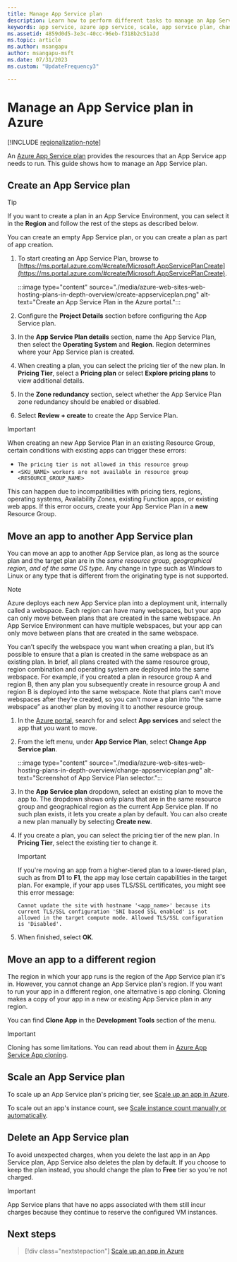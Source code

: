 ```yaml
---
title: Manage App Service plan
description: Learn how to perform different tasks to manage an App Service plan, such as create, move, scale, and delete.
keywords: app service, azure app service, scale, app service plan, change, create, manage, management
ms.assetid: 4859d0d5-3e3c-40cc-96eb-f318b2c51a3d
ms.topic: article
ms.author: msangapu
author: msangapu-msft
ms.date: 07/31/2023
ms.custom: "UpdateFrequency3"

---
```

# Manage an App Service plan in Azure

[!INCLUDE [regionalization-note](./includes/regionalization-note.md)]

An [Azure App Service plan](overview-hosting-plans.md) provides the resources that an App Service app needs to run. This guide shows how to manage an App Service plan.

## Create an App Service plan

> [!TIP]
> If you want to create a plan in an App Service Environment, you can select it in the **Region** and follow the rest of the steps as described below.

You can create an empty App Service plan, or you can create a plan as part of app creation.

1. To start creating an App Service Plan, browse to [https://ms.portal.azure.com/#create/Microsoft.AppServicePlanCreate](https://ms.portal.azure.com/#create/Microsoft.AppServicePlanCreate).

   :::image type="content" source="./media/azure-web-sites-web-hosting-plans-in-depth-overview/create-appserviceplan.png" alt-text="Create an App Service Plan in the Azure portal.":::

2. Configure the **Project Details** section before configuring the App Service plan. 
  
3. In the **App Service Plan details** section, name the App Service Plan, then select the **Operating System** and **Region**. Region determines where your App Service plan is created.

4. When creating a plan, you can select the pricing tier of the new plan. In **Pricing Tier**, select a **Pricing plan** or select **Explore pricing plans** to view additional details. 

5. In the **Zone redundancy** section, select whether the App Service Plan zone redundancy should be enabled or disabled.

6. Select **Review + create** to create the App Service Plan.

> [!IMPORTANT]
> When creating an new App Service Plan in an existing Resource Group, certain conditions with existing apps can trigger these errors:
> - `The pricing tier is not allowed in this resource group`
> - `<SKU_NAME> workers are not available in resource group <RESOURCE_GROUP_NAME>`
> 
> This can happen due to incompatibilities with pricing tiers, regions, operating systems, Availability Zones, existing Function apps, or existing web apps. If this error occurs, create your App Service Plan in a **new** Resource Group.
>


<a name="move"></a>

## Move an app to another App Service plan

You can move an app to another App Service plan, as long as the source plan and the target plan are in the _same resource group, geographical region, and of the same OS type_. Any change in type such as Windows to Linux or any type that is different from the originating type is not supported.


> [!NOTE]
> Azure deploys each new App Service plan into a deployment unit, internally called a webspace. Each region can have many webspaces, but your app can only move between plans that are created in the same webspace. An App Service Environment can have multiple webspaces, but your app can only move between plans that are created in the same webspace.
>
> You can’t specify the webspace you want when creating a plan, but it’s possible to ensure that a plan is created in the same webspace as an existing plan. In brief, all plans created with the same resource group, region combination and operating system are deployed into the same webspace. For example, if you created a plan in resource group A and region B, then any plan you subsequently create in resource group A and region B is deployed into the same webspace. Note that plans can’t move webspaces after they’re created, so you can’t move a plan into “the same webspace” as another plan by moving it to another resource group.
> 

1. In the [Azure portal](https://portal.azure.com), search for and select **App services** and select the app that you want to move.

2. From the left menu, under **App Service Plan**, select **Change App Service plan**.

    :::image type="content" source="./media/azure-web-sites-web-hosting-plans-in-depth-overview/change-appserviceplan.png" alt-text="Screenshot of App Service Plan selector.":::

3. In the **App Service plan** dropdown, select an existing plan to move the app to. The dropdown shows only plans that are in the same resource group and geographical region as the current App Service plan. If no such plan exists, it lets you create a plan by default. You can also create a new plan manually by selecting **Create new**.

4. If you create a plan, you can select the pricing tier of the new plan. In **Pricing Tier**, select the existing tier to change it. 
   
   > [!IMPORTANT]
   > If you're moving an app from a higher-tiered plan to a lower-tiered plan, such as from **D1** to **F1**, the app may lose certain capabilities in the target plan. For example, if your app uses TLS/SSL certificates, you might see this error message:
   >
   > `Cannot update the site with hostname '<app_name>' because its current TLS/SSL configuration 'SNI based SSL enabled' is not allowed in the target compute mode. Allowed TLS/SSL configuration is 'Disabled'.`
   >

5. When finished, select **OK**.

## Move an app to a different region

The region in which your app runs is the region of the App Service plan it's in. However, you cannot change an App Service plan's region. If you want to run your app in a different region, one alternative is app cloning. Cloning makes a copy of your app in a new or existing App Service plan in any region.

You can find **Clone App** in the **Development Tools** section of the menu.

> [!IMPORTANT]
> Cloning has some limitations. You can read about them in [Azure App Service App cloning](app-service-web-app-cloning.md).

## Scale an App Service plan

To scale up an App Service plan's pricing tier, see [Scale up an app in Azure](manage-scale-up.md).

To scale out an app's instance count, see [Scale instance count manually or automatically](../azure-monitor/autoscale/autoscale-get-started.md).

<a name="delete"></a>

## Delete an App Service plan

To avoid unexpected charges, when you delete the last app in an App Service plan, App Service also deletes the plan by default. If you choose to keep the plan instead, you should change the plan to **Free** tier so you're not charged.

> [!IMPORTANT]
> App Service plans that have no apps associated with them still incur charges because they continue to reserve the configured VM instances.

## Next steps

> [!div class="nextstepaction"]
> [Scale up an app in Azure](manage-scale-up.md)

[createWebApp]: ./media/azure-web-sites-web-hosting-plans-in-depth-overview/create-web-app.png
[createResource]: ./media/azure-web-sites-web-hosting-plans-in-depth-overview/create-a-resource.png
